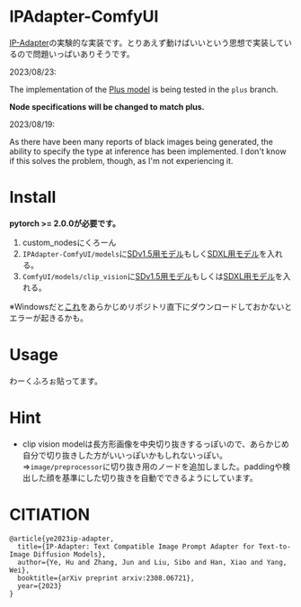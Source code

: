 # IPAdapter-ComfyUI
[IP-Adapter](https://github.com/tencent-ailab/IP-Adapter)の実験的な実装です。とりあえず動けばいいという思想で実装しているので問題いっぱいありそうです。

2023/08/23:

The implementation of the [Plus model](https://huggingface.co/h94/IP-Adapter/blob/main/models/ip-adapter-plus_sd15.bin) is being tested in the ```plus``` branch.

**Node specifications will be changed to match plus.**

2023/08/19:

As there have been many reports of black images being generated, the ability to specify the type at inference has been implemented. I don't know if this solves the problem, though, as I'm not experiencing it.
# Install
**pytorch >= 2.0.0が必要です。**

1. custom_nodesにくろーん
2. `IPAdapter-ComfyUI/models`に[SDv1.5用モデル](https://huggingface.co/h94/IP-Adapter/blob/main/models/ip-adapter_sd15.bin)もしく[SDXL用モデル](https://huggingface.co/h94/IP-Adapter/blob/main/sdxl_models/ip-adapter_sdxl.bin)を入れる。
3. `ComfyUI/models/clip_vision`に[SDv1.5用モデル](https://huggingface.co/h94/IP-Adapter/blob/main/models/image_encoder/pytorch_model.bin)もしくは[SDXL用モデル](https://huggingface.co/h94/IP-Adapter/blob/main/sdxl_models/image_encoder/pytorch_model.bin)を入れる。

※Windowsだと[これ](https://github.com/nagadomi/lbpcascade_animeface/blob/master/lbpcascade_animeface.xml)をあらかじめリポジトリ直下にダウンロードしておかないとエラーが起きるかも。

# Usage
わーくふろぉ貼ってます。

# Hint
+ clip vision modelは長方形画像を中央切り抜きするっぽいので、あらかじめ自分で切り抜きした方がいいっぽいかもしれないっぽい。
⇒`image/preprocessor`に切り抜き用のノードを追加しました。paddingや検出した顔を基準にした切り抜きを自動でできるようにしています。

# CITIATION
```
@article{ye2023ip-adapter,
  title={IP-Adapter: Text Compatible Image Prompt Adapter for Text-to-Image Diffusion Models},
  author={Ye, Hu and Zhang, Jun and Liu, Sibo and Han, Xiao and Yang, Wei},
  booktitle={arXiv preprint arxiv:2308.06721},
  year={2023}
}
```
